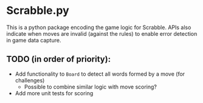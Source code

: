 # Scrabble.py
This is a python package encoding the game logic for Scrabble. APIs also indicate when moves are invalid (against the rules) to enable error detection in game data capture.

## TODO (in order of priority):
- Add functionality to `Board` to detect all words formed by a move (for challenges)
  - Possible to combine similar logic with move scoring?
- Add more unit tests for scoring